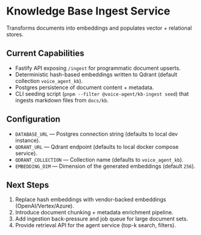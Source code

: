 # Knowledge Base Ingest Service

Transforms documents into embeddings and populates vector + relational stores.

## Current Capabilities
- Fastify API exposing `/ingest` for programmatic document upserts.
- Deterministic hash-based embeddings written to Qdrant (default collection `voice_agent_kb`).
- Postgres persistence of document content + metadata.
- CLI seeding script (`pnpm --filter @voice-agent/kb-ingest seed`) that ingests markdown files from `docs/kb`.

## Configuration
- `DATABASE_URL` — Postgres connection string (defaults to local dev instance).
- `QDRANT_URL` — Qdrant endpoint (defaults to local docker compose service).
- `QDRANT_COLLECTION` — Collection name (defaults to `voice_agent_kb`).
- `EMBEDDING_DIM` — Dimension of the generated embeddings (default `256`).

## Next Steps
1. Replace hash embeddings with vendor-backed embeddings (OpenAI/Vertex/Azure).
2. Introduce document chunking + metadata enrichment pipeline.
3. Add ingestion back-pressure and job queue for large document sets.
4. Provide retrieval API for the agent service (top-k search, filters).
